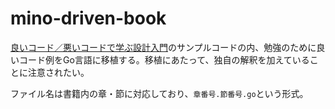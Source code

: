 # mino-driven-book

[良いコード／悪いコードで学ぶ設計入門](https://gihyo.jp/book/2022/978-4-297-12783-1)のサンプルコードの内、勉強のために良いコード例をGo言語に移植する。移植にあたって、独自の解釈を加えていることに注意されたい。

ファイル名は書籍内の章・節に対応しており、`章番号.節番号.go`という形式。
